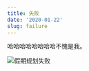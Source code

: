 ```yaml
---
title: 失败
date: '2020-01-22'
slug: failure
---
```


哈哈哈哈哈哈哈哈不愧是我。

![假期规划失败](https://db.songqi.online/failure.jpg)
